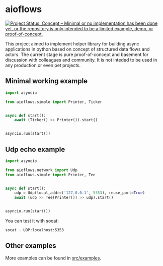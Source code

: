 # aioflows
[![Project Status: Concept – Minimal or no implementation has been done yet, or the repository is only intended to be a limited example, demo, or proof-of-concept.](https://www.repostatus.org/badges/latest/concept.svg)](https://www.repostatus.org/#concept)

This project aimed to implement helper library for building async applications in python based on concept of structured data flows and actors. The current stage is pure proof-of-concept and basement for discussion with colleagues and community. It is not inteded to be used in any production or even pet projects.

## Minimal working example
```python
import asyncio

from aioflows.simple import Printer, Ticker


async def start():
    await (Ticker() >> Printer()).start()


asyncio.run(start())
```

## Udp echo example
```python
import asyncio

from aioflows.network import Udp
from aioflows.simple import Printer, Tee


async def start():
    udp = Udp(local_addr=('127.0.0.1', 5353), reuse_port=True)
    await (udp >> Tee(Printer()) >> udp).start()


asyncio.run(start())
```

You can test it with socat:
```bash
socat - UDP:localhost:5353
```

## Other examples
More examples can be found in [src/examples](https://github.com/apatrushev/aioflows/tree/master/src/examples).
